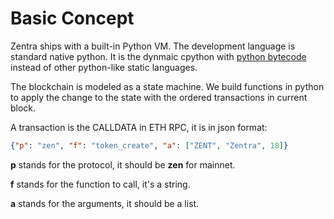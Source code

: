 # Basic Concept

Zentra ships with a built-in Python VM. The development language is standard native python. It is the dynmaic cpython with [python bytecode](https://docs.python.org/3.10/library/dis.html) instead of other python-like static languages.

The blockchain is modeled as a state machine. We build functions in python to apply the change to the state with the ordered transactions in current block.

A transaction is the CALLDATA in ETH RPC, it is in json format:

```json
{"p": "zen", "f": "token_create", "a": ["ZENT", "Zentra", 18]}
```

**p** stands for the protocol, it should be **zen** for mainnet.&#x20;

**f** stands for the function to call, it's a string.

**a** stands for the arguments, it should be a list.



